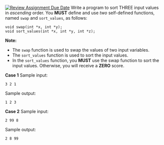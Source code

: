 [![Review Assignment Due Date](https://classroom.github.com/assets/deadline-readme-button-22041afd0340ce965d47ae6ef1cefeee28c7c493a6346c4f15d667ab976d596c.svg)](https://classroom.github.com/a/69si5mtN)
Write a program to sort THREE input values in _ascending_ order. You **MUST** define and use _two_ self-defined functions, named `swap` and `sort_values`, as follows:

```
void swap(int *x, int *y);
void sort_values(int *x, int *y, int *z);
```

**Note:**

- The `swap` function is used to swap the values of two input variables.
- The `sort_values` function is used to sort the input values.
- In the `sort_values` function, you **MUST** use the swap function to sort the input values. Otherwise, you will receive a **ZERO** score.

**Case 1**
Sample input:
```
3 2 1
```
Sample output:
```
1 2 3
```

**Case 2**
Sample input:
```
2 99 8
```
Sample output:
```
2 8 99
```
